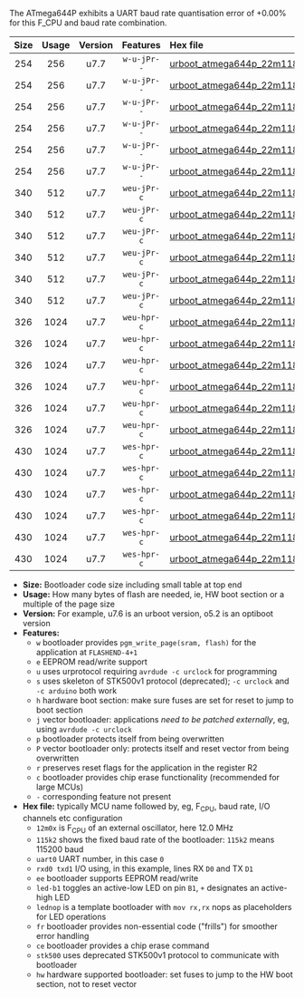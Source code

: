 The ATmega644P exhibits a UART baud rate quantisation error of +0.00% for this F_CPU and baud rate combination.

|Size|Usage|Version|Features|Hex file|
|:-:|:-:|:-:|:-:|:--|
|254|256|u7.7|`w-u-jPr--`|[urboot_atmega644p_22m1184x_++38k4_uart0_rxd0_txd1_led+b0_fr.hex](https://raw.githubusercontent.com/stefanrueger/urboot.hex/main/mcus/atmega644p/external_oscillator/fcpu_22m1184x/br_++38k4/urboot_atmega644p_22m1184x_++38k4_uart0_rxd0_txd1_led+b0_fr.hex)|
|254|256|u7.7|`w-u-jPr--`|[urboot_atmega644p_22m1184x_++38k4_uart0_rxd0_txd1_led+b7_fr.hex](https://raw.githubusercontent.com/stefanrueger/urboot.hex/main/mcus/atmega644p/external_oscillator/fcpu_22m1184x/br_++38k4/urboot_atmega644p_22m1184x_++38k4_uart0_rxd0_txd1_led+b7_fr.hex)|
|254|256|u7.7|`w-u-jPr--`|[urboot_atmega644p_22m1184x_++38k4_uart0_rxd0_txd1_lednop_fr.hex](https://raw.githubusercontent.com/stefanrueger/urboot.hex/main/mcus/atmega644p/external_oscillator/fcpu_22m1184x/br_++38k4/urboot_atmega644p_22m1184x_++38k4_uart0_rxd0_txd1_lednop_fr.hex)|
|254|256|u7.7|`w-u-jPr--`|[urboot_atmega644p_22m1184x_++38k4_uart1_rxd2_txd3_led+b0_fr.hex](https://raw.githubusercontent.com/stefanrueger/urboot.hex/main/mcus/atmega644p/external_oscillator/fcpu_22m1184x/br_++38k4/urboot_atmega644p_22m1184x_++38k4_uart1_rxd2_txd3_led+b0_fr.hex)|
|254|256|u7.7|`w-u-jPr--`|[urboot_atmega644p_22m1184x_++38k4_uart1_rxd2_txd3_led+b7_fr.hex](https://raw.githubusercontent.com/stefanrueger/urboot.hex/main/mcus/atmega644p/external_oscillator/fcpu_22m1184x/br_++38k4/urboot_atmega644p_22m1184x_++38k4_uart1_rxd2_txd3_led+b7_fr.hex)|
|254|256|u7.7|`w-u-jPr--`|[urboot_atmega644p_22m1184x_++38k4_uart1_rxd2_txd3_lednop_fr.hex](https://raw.githubusercontent.com/stefanrueger/urboot.hex/main/mcus/atmega644p/external_oscillator/fcpu_22m1184x/br_++38k4/urboot_atmega644p_22m1184x_++38k4_uart1_rxd2_txd3_lednop_fr.hex)|
|340|512|u7.7|`weu-jPr-c`|[urboot_atmega644p_22m1184x_++38k4_uart0_rxd0_txd1_ee_led+b0_fr_ce.hex](https://raw.githubusercontent.com/stefanrueger/urboot.hex/main/mcus/atmega644p/external_oscillator/fcpu_22m1184x/br_++38k4/urboot_atmega644p_22m1184x_++38k4_uart0_rxd0_txd1_ee_led+b0_fr_ce.hex)|
|340|512|u7.7|`weu-jPr-c`|[urboot_atmega644p_22m1184x_++38k4_uart0_rxd0_txd1_ee_led+b7_fr_ce.hex](https://raw.githubusercontent.com/stefanrueger/urboot.hex/main/mcus/atmega644p/external_oscillator/fcpu_22m1184x/br_++38k4/urboot_atmega644p_22m1184x_++38k4_uart0_rxd0_txd1_ee_led+b7_fr_ce.hex)|
|340|512|u7.7|`weu-jPr-c`|[urboot_atmega644p_22m1184x_++38k4_uart0_rxd0_txd1_ee_lednop_fr_ce.hex](https://raw.githubusercontent.com/stefanrueger/urboot.hex/main/mcus/atmega644p/external_oscillator/fcpu_22m1184x/br_++38k4/urboot_atmega644p_22m1184x_++38k4_uart0_rxd0_txd1_ee_lednop_fr_ce.hex)|
|340|512|u7.7|`weu-jPr-c`|[urboot_atmega644p_22m1184x_++38k4_uart1_rxd2_txd3_ee_led+b0_fr_ce.hex](https://raw.githubusercontent.com/stefanrueger/urboot.hex/main/mcus/atmega644p/external_oscillator/fcpu_22m1184x/br_++38k4/urboot_atmega644p_22m1184x_++38k4_uart1_rxd2_txd3_ee_led+b0_fr_ce.hex)|
|340|512|u7.7|`weu-jPr-c`|[urboot_atmega644p_22m1184x_++38k4_uart1_rxd2_txd3_ee_led+b7_fr_ce.hex](https://raw.githubusercontent.com/stefanrueger/urboot.hex/main/mcus/atmega644p/external_oscillator/fcpu_22m1184x/br_++38k4/urboot_atmega644p_22m1184x_++38k4_uart1_rxd2_txd3_ee_led+b7_fr_ce.hex)|
|340|512|u7.7|`weu-jPr-c`|[urboot_atmega644p_22m1184x_++38k4_uart1_rxd2_txd3_ee_lednop_fr_ce.hex](https://raw.githubusercontent.com/stefanrueger/urboot.hex/main/mcus/atmega644p/external_oscillator/fcpu_22m1184x/br_++38k4/urboot_atmega644p_22m1184x_++38k4_uart1_rxd2_txd3_ee_lednop_fr_ce.hex)|
|326|1024|u7.7|`weu-hpr-c`|[urboot_atmega644p_22m1184x_++38k4_uart0_rxd0_txd1_ee_led+b0_fr_ce_hw.hex](https://raw.githubusercontent.com/stefanrueger/urboot.hex/main/mcus/atmega644p/external_oscillator/fcpu_22m1184x/br_++38k4/urboot_atmega644p_22m1184x_++38k4_uart0_rxd0_txd1_ee_led+b0_fr_ce_hw.hex)|
|326|1024|u7.7|`weu-hpr-c`|[urboot_atmega644p_22m1184x_++38k4_uart0_rxd0_txd1_ee_led+b7_fr_ce_hw.hex](https://raw.githubusercontent.com/stefanrueger/urboot.hex/main/mcus/atmega644p/external_oscillator/fcpu_22m1184x/br_++38k4/urboot_atmega644p_22m1184x_++38k4_uart0_rxd0_txd1_ee_led+b7_fr_ce_hw.hex)|
|326|1024|u7.7|`weu-hpr-c`|[urboot_atmega644p_22m1184x_++38k4_uart0_rxd0_txd1_ee_lednop_fr_ce_hw.hex](https://raw.githubusercontent.com/stefanrueger/urboot.hex/main/mcus/atmega644p/external_oscillator/fcpu_22m1184x/br_++38k4/urboot_atmega644p_22m1184x_++38k4_uart0_rxd0_txd1_ee_lednop_fr_ce_hw.hex)|
|326|1024|u7.7|`weu-hpr-c`|[urboot_atmega644p_22m1184x_++38k4_uart1_rxd2_txd3_ee_led+b0_fr_ce_hw.hex](https://raw.githubusercontent.com/stefanrueger/urboot.hex/main/mcus/atmega644p/external_oscillator/fcpu_22m1184x/br_++38k4/urboot_atmega644p_22m1184x_++38k4_uart1_rxd2_txd3_ee_led+b0_fr_ce_hw.hex)|
|326|1024|u7.7|`weu-hpr-c`|[urboot_atmega644p_22m1184x_++38k4_uart1_rxd2_txd3_ee_led+b7_fr_ce_hw.hex](https://raw.githubusercontent.com/stefanrueger/urboot.hex/main/mcus/atmega644p/external_oscillator/fcpu_22m1184x/br_++38k4/urboot_atmega644p_22m1184x_++38k4_uart1_rxd2_txd3_ee_led+b7_fr_ce_hw.hex)|
|326|1024|u7.7|`weu-hpr-c`|[urboot_atmega644p_22m1184x_++38k4_uart1_rxd2_txd3_ee_lednop_fr_ce_hw.hex](https://raw.githubusercontent.com/stefanrueger/urboot.hex/main/mcus/atmega644p/external_oscillator/fcpu_22m1184x/br_++38k4/urboot_atmega644p_22m1184x_++38k4_uart1_rxd2_txd3_ee_lednop_fr_ce_hw.hex)|
|430|1024|u7.7|`wes-hpr-c`|[urboot_atmega644p_22m1184x_++38k4_uart0_rxd0_txd1_ee_led+b0_fr_ce_stk500_hw.hex](https://raw.githubusercontent.com/stefanrueger/urboot.hex/main/mcus/atmega644p/external_oscillator/fcpu_22m1184x/br_++38k4/urboot_atmega644p_22m1184x_++38k4_uart0_rxd0_txd1_ee_led+b0_fr_ce_stk500_hw.hex)|
|430|1024|u7.7|`wes-hpr-c`|[urboot_atmega644p_22m1184x_++38k4_uart0_rxd0_txd1_ee_led+b7_fr_ce_stk500_hw.hex](https://raw.githubusercontent.com/stefanrueger/urboot.hex/main/mcus/atmega644p/external_oscillator/fcpu_22m1184x/br_++38k4/urboot_atmega644p_22m1184x_++38k4_uart0_rxd0_txd1_ee_led+b7_fr_ce_stk500_hw.hex)|
|430|1024|u7.7|`wes-hpr-c`|[urboot_atmega644p_22m1184x_++38k4_uart0_rxd0_txd1_ee_lednop_fr_ce_stk500_hw.hex](https://raw.githubusercontent.com/stefanrueger/urboot.hex/main/mcus/atmega644p/external_oscillator/fcpu_22m1184x/br_++38k4/urboot_atmega644p_22m1184x_++38k4_uart0_rxd0_txd1_ee_lednop_fr_ce_stk500_hw.hex)|
|430|1024|u7.7|`wes-hpr-c`|[urboot_atmega644p_22m1184x_++38k4_uart1_rxd2_txd3_ee_led+b0_fr_ce_stk500_hw.hex](https://raw.githubusercontent.com/stefanrueger/urboot.hex/main/mcus/atmega644p/external_oscillator/fcpu_22m1184x/br_++38k4/urboot_atmega644p_22m1184x_++38k4_uart1_rxd2_txd3_ee_led+b0_fr_ce_stk500_hw.hex)|
|430|1024|u7.7|`wes-hpr-c`|[urboot_atmega644p_22m1184x_++38k4_uart1_rxd2_txd3_ee_led+b7_fr_ce_stk500_hw.hex](https://raw.githubusercontent.com/stefanrueger/urboot.hex/main/mcus/atmega644p/external_oscillator/fcpu_22m1184x/br_++38k4/urboot_atmega644p_22m1184x_++38k4_uart1_rxd2_txd3_ee_led+b7_fr_ce_stk500_hw.hex)|
|430|1024|u7.7|`wes-hpr-c`|[urboot_atmega644p_22m1184x_++38k4_uart1_rxd2_txd3_ee_lednop_fr_ce_stk500_hw.hex](https://raw.githubusercontent.com/stefanrueger/urboot.hex/main/mcus/atmega644p/external_oscillator/fcpu_22m1184x/br_++38k4/urboot_atmega644p_22m1184x_++38k4_uart1_rxd2_txd3_ee_lednop_fr_ce_stk500_hw.hex)|

- **Size:** Bootloader code size including small table at top end
- **Usage:** How many bytes of flash are needed, ie, HW boot section or a multiple of the page size
- **Version:** For example, u7.6 is an urboot version, o5.2 is an optiboot version
- **Features:**
  + `w` bootloader provides `pgm_write_page(sram, flash)` for the application at `FLASHEND-4+1`
  + `e` EEPROM read/write support
  + `u` uses urprotocol requiring `avrdude -c urclock` for programming
  + `s` uses skeleton of STK500v1 protocol (deprecated); `-c urclock` and `-c arduino` both work
  + `h` hardware boot section: make sure fuses are set for reset to jump to boot section
  + `j` vector bootloader: applications *need to be patched externally*, eg, using `avrdude -c urclock`
  + `p` bootloader protects itself from being overwritten
  + `P` vector bootloader only: protects itself and reset vector from being overwritten
  + `r` preserves reset flags for the application in the register R2
  + `c` bootloader provides chip erase functionality (recommended for large MCUs)
  + `-` corresponding feature not present
- **Hex file:** typically MCU name followed by, eg, F<sub>CPU</sub>, baud rate, I/O channels etc configuration
  + `12m0x` is F<sub>CPU</sub> of an external oscillator, here 12.0 MHz
  + `115k2` shows the fixed baud rate of the bootloader: `115k2` means 115200 baud
  + `uart0` UART number, in this case `0`
  + `rxd0 txd1` I/O using, in this example, lines RX `D0` and TX `D1`
  + `ee` bootloader supports EEPROM read/write
  + `led-b1` toggles an active-low LED on pin `B1`, `+` designates an active-high LED
  + `lednop` is a template bootloader with `mov rx,rx` nops as placeholders for LED operations
  + `fr` bootloader provides non-essential code ("frills") for smoother error handling
  + `ce` bootloader provides a chip erase command
  + `stk500` uses deprecated STK500v1 protocol to communicate with bootloader
  + `hw` hardware supported bootloader: set fuses to jump to the HW boot section, not to reset vector
